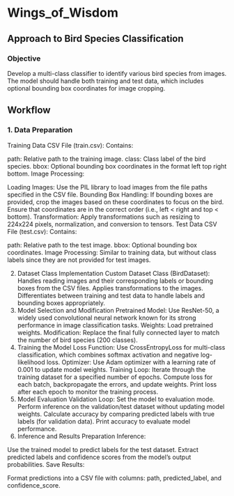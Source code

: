 # Wings_of_Wisdom

## Approach to Bird Species Classification
### Objective
Develop a multi-class classifier to identify various bird species from images. The model should handle both training and test data, which includes optional bounding box coordinates for image cropping.

## Workflow
### 1. Data Preparation
Training Data
CSV File (train.csv): Contains:

path: Relative path to the training image.
class: Class label of the bird species.
bbox: Optional bounding box coordinates in the format left top right bottom.
Image Processing:

Loading Images: Use the PIL library to load images from the file paths specified in the CSV file.
Bounding Box Handling: If bounding boxes are provided, crop the images based on these coordinates to focus on the bird. Ensure that coordinates are in the correct order (i.e., left < right and top < bottom).
Transformation: Apply transformations such as resizing to 224x224 pixels, normalization, and conversion to tensors.
Test Data
CSV File (test.csv): Contains:

path: Relative path to the test image.
bbox: Optional bounding box coordinates.
Image Processing: Similar to training data, but without class labels since they are not provided for test images.

2. Dataset Class Implementation
Custom Dataset Class (BirdDataset):
Handles reading images and their corresponding labels or bounding boxes from the CSV files.
Applies transformations to the images.
Differentiates between training and test data to handle labels and bounding boxes appropriately.
3. Model Selection and Modification
Pretrained Model: Use ResNet-50, a widely used convolutional neural network known for its strong performance in image classification tasks.
Weights: Load pretrained weights.
Modification: Replace the final fully connected layer to match the number of bird species (200 classes).
4. Training the Model
Loss Function: Use CrossEntropyLoss for multi-class classification, which combines softmax activation and negative log-likelihood loss.
Optimizer: Use Adam optimizer with a learning rate of 0.001 to update model weights.
Training Loop:
Iterate through the training dataset for a specified number of epochs.
Compute loss for each batch, backpropagate the errors, and update weights.
Print loss after each epoch to monitor the training process.
5. Model Evaluation
Validation Loop:
Set the model to evaluation mode.
Perform inference on the validation/test dataset without updating model weights.
Calculate accuracy by comparing predicted labels with true labels (for validation data).
Print accuracy to evaluate model performance.
6. Inference and Results Preparation
Inference:

Use the trained model to predict labels for the test dataset.
Extract predicted labels and confidence scores from the model’s output probabilities.
Save Results:

Format predictions into a CSV file with columns: path, predicted_label, and confidence_score.
